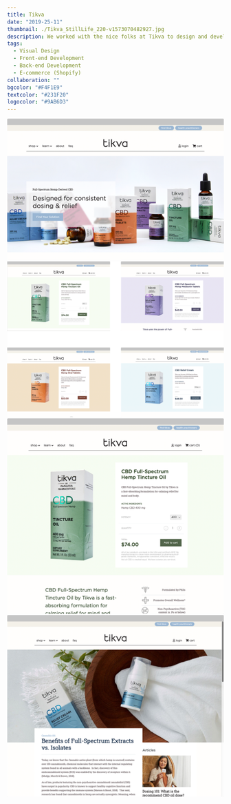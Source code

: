 ```yaml
---
title: Tikva
date: "2019-25-11"
thumbnail: ./Tikva_StillLife_220-v1573070482927.jpg
description: We worked with the nice folks at Tikva to design and developed a site and ecommerce solution for their CBD health and wellness products.
tags:
  - Visual Design
  - Front-end Development
  - Back-end Development
  - E-commerce (Shopify)
collaboration: ""
bgcolor: "#F4F1E9"
textcolor: "#231F20"
logocolor: "#9AB6D3"
---
```


![Tikva](./tikva-1.png)
![Tikva](./tikva-4up.png)
![Tikva](./tikva-2.png)
![Tikva](./tikva-3.png) 